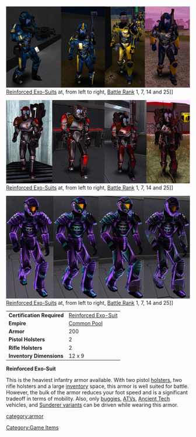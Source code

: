 ![](images/NCRexoArmors.jpg "fig:NCRexoArmors.jpg") [Reinforced
Exo-Suits](Reinforced_Exo-Suit.md) at, from left to right,
[Battle Rank](Battle_Rank.md) 1, 7, 14 and 25\]\]

![](images/TRRexoArmors2.jpg "fig:TRRexoArmors2.jpg") [Reinforced
Exo-Suits](Reinforced_Exo-Suit.md) at, from left to right,
[Battle Rank](Battle_Rank.md) 1, 7, 14 and 25\]\]

![](images/VS_Rexos.jpg "fig:VS_Rexos.jpg") [Reinforced
Exo-Suits](Reinforced_Exo-Suit.md) at, from left to right,
[Battle Rank](Battle_Rank.md) 1, 7, 14 and 25\]\]

|                            |                                                                         |
| -------------------------- | ----------------------------------------------------------------------- |
| **Certification Required** | [Reinforced Exo-Suit](<Reinforced_Exo-Suit_(Certification)>) |
| **Empire**                 | [Common Pool](Common_Pool.md)                                |
| **Armor**                  | 200                                                                     |
| **Pistol Holsters**        | 2                                                                       |
| **Rifle Holsters**         | 2                                                                       |
| **Inventory Dimensions**   | 12 x 9                                                                  |

**Reinforced Exo-Suit**

This is the heaviest infantry armor available. With two pistol
[holsters](holster.md), two rifle holsters and a large
[inventory](inventory.md) space, this armor is well suited for
battle. However, the bulk of the armor reduces your foot speed and is a
significant tradeoff in terms of mobility. Also, only
[buggies](Vehicle_Index.md#Buggies),
[ATVs](Vehicle_Index.md#ATV), [Ancient
Tech](Core_Combat.md#Vehicles) vehicles, and [Sunderer
variants](Sunderer.md) can be driven while wearing this armor.

[category:armor](category:armor.md)

[Category:Game Items](Category:Game_Items.md)
